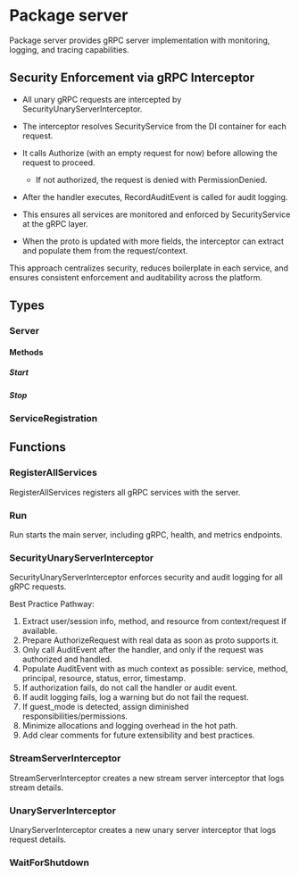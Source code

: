 # Package server

Package server provides gRPC server implementation with monitoring, logging, and tracing
capabilities.

## Security Enforcement via gRPC Interceptor

- All unary gRPC requests are intercepted by SecurityUnaryServerInterceptor.
- The interceptor resolves SecurityService from the DI container for each request.
- It calls Authorize (with an empty request for now) before allowing the request to proceed.

  - If not authorized, the request is denied with PermissionDenied.

- After the handler executes, RecordAuditEvent is called for audit logging.
- This ensures all services are monitored and enforced by SecurityService at the gRPC layer.
- When the proto is updated with more fields, the interceptor can extract and populate them from the
  request/context.

This approach centralizes security, reduces boilerplate in each service, and ensures consistent
enforcement and auditability across the platform.

## Types

### Server

#### Methods

##### Start

##### Stop

### ServiceRegistration

## Functions

### RegisterAllServices

RegisterAllServices registers all gRPC services with the server.

### Run

Run starts the main server, including gRPC, health, and metrics endpoints.

### SecurityUnaryServerInterceptor

SecurityUnaryServerInterceptor enforces security and audit logging for all gRPC requests.

Best Practice Pathway:

1. Extract user/session info, method, and resource from context/request if available.
2. Prepare AuthorizeRequest with real data as soon as proto supports it.
3. Only call AuditEvent after the handler, and only if the request was authorized and handled.
4. Populate AuditEvent with as much context as possible: service, method, principal, resource,
   status, error, timestamp.
5. If authorization fails, do not call the handler or audit event.
6. If audit logging fails, log a warning but do not fail the request.
7. If guest_mode is detected, assign diminished responsibilities/permissions.
8. Minimize allocations and logging overhead in the hot path.
9. Add clear comments for future extensibility and best practices.

### StreamServerInterceptor

StreamServerInterceptor creates a new stream server interceptor that logs stream details.

### UnaryServerInterceptor

UnaryServerInterceptor creates a new unary server interceptor that logs request details.

### WaitForShutdown
